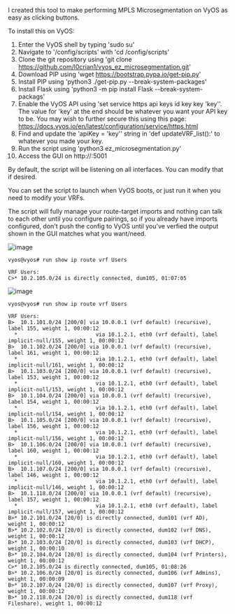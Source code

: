 I created this tool to make performing MPLS Microsegmentation on VyOS as easy as clicking buttons.

To install this on VyOS:
1. Enter the VyOS shell by typing 'sudo su'
2. Navigate to '/config/scripts' with 'cd /config/scripts'
3. Clone the git repository using 'git clone https://github.com/l0crian1/vyos_ez_microsegmentation.git'
4. Download PIP using 'wget https://bootstrap.pypa.io/get-pip.py'
5. Install PIP using 'python3 ./get-pip.py --break-system-packages'
6. Install Flask using 'python3 -m pip install Flask --break-system-packags'
7. Enable the VyOS API using 'set service https api keys id key key 'key''. The value for 'key' at the end should be whatever you want your API key to be. You may wish to further secure this using this page: https://docs.vyos.io/en/latest/configuration/service/https.html
8. Find and update the 'apiKey = 'key'' string in 'def updateVRF_list():' to whatever you made your key.
9. Run the script using 'python3 ez_microsegmentation.py'
10. Access the GUI on http://<IP>:5001

By default, the script will be listening on all interfaces. You can modify that if desired.

You can set the script to launch when VyOS boots, or just run it when you need to modify your VRFs.

The script will fully manage your route-target imports and nothing can talk to each other until you configure pairings, so if you already have imports configured, don't push the config to VyOS until you've verfied the output shown in the GUI matches what you want/need.


![image](https://github.com/l0crian1/vyos_ez_microsegmentation/assets/143656816/5d14dce2-f0d5-482c-ae3f-3a3142011e89)


```
vyos@vyos# run show ip route vrf Users

VRF Users:
C>* 10.2.105.0/24 is directly connected, dum105, 01:07:05
```

![image](https://github.com/l0crian1/vyos_ez_microsegmentation/assets/143656816/9d415ce8-4740-46dd-ae58-8681e5084d78)

```
vyos@vyos# run show ip route vrf Users

VRF Users:
B>  10.1.101.0/24 [200/0] via 10.0.0.1 (vrf default) (recursive), label 155, weight 1, 00:00:12
  *                         via 10.1.2.1, eth0 (vrf default), label implicit-null/155, weight 1, 00:00:12
B>  10.1.102.0/24 [200/0] via 10.0.0.1 (vrf default) (recursive), label 161, weight 1, 00:00:12
  *                         via 10.1.2.1, eth0 (vrf default), label implicit-null/161, weight 1, 00:00:12
B>  10.1.103.0/24 [200/0] via 10.0.0.1 (vrf default) (recursive), label 153, weight 1, 00:00:12
  *                         via 10.1.2.1, eth0 (vrf default), label implicit-null/153, weight 1, 00:00:12
B>  10.1.104.0/24 [200/0] via 10.0.0.1 (vrf default) (recursive), label 154, weight 1, 00:00:12
  *                         via 10.1.2.1, eth0 (vrf default), label implicit-null/154, weight 1, 00:00:12
B>  10.1.105.0/24 [200/0] via 10.0.0.1 (vrf default) (recursive), label 156, weight 1, 00:00:12
  *                         via 10.1.2.1, eth0 (vrf default), label implicit-null/156, weight 1, 00:00:12
B>  10.1.106.0/24 [200/0] via 10.0.0.1 (vrf default) (recursive), label 160, weight 1, 00:00:12
  *                         via 10.1.2.1, eth0 (vrf default), label implicit-null/160, weight 1, 00:00:12
B>  10.1.107.0/24 [200/0] via 10.0.0.1 (vrf default) (recursive), label 146, weight 1, 00:00:12
  *                         via 10.1.2.1, eth0 (vrf default), label implicit-null/146, weight 1, 00:00:12
B>  10.1.118.0/24 [200/0] via 10.0.0.1 (vrf default) (recursive), label 157, weight 1, 00:00:12
  *                         via 10.1.2.1, eth0 (vrf default), label implicit-null/157, weight 1, 00:00:12
B>* 10.2.101.0/24 [20/0] is directly connected, dum101 (vrf AD), weight 1, 00:00:12
B>* 10.2.102.0/24 [20/0] is directly connected, dum102 (vrf DNS), weight 1, 00:00:12
B>* 10.2.103.0/24 [20/0] is directly connected, dum103 (vrf DHCP), weight 1, 00:00:10
B>* 10.2.104.0/24 [20/0] is directly connected, dum104 (vrf Printers), weight 1, 00:00:12
C>* 10.2.105.0/24 is directly connected, dum105, 01:08:26
B>* 10.2.106.0/24 [20/0] is directly connected, dum106 (vrf Admins), weight 1, 00:00:09
B>* 10.2.107.0/24 [20/0] is directly connected, dum107 (vrf Proxy), weight 1, 00:00:12
B>* 10.2.118.0/24 [20/0] is directly connected, dum118 (vrf Fileshare), weight 1, 00:00:12
```
